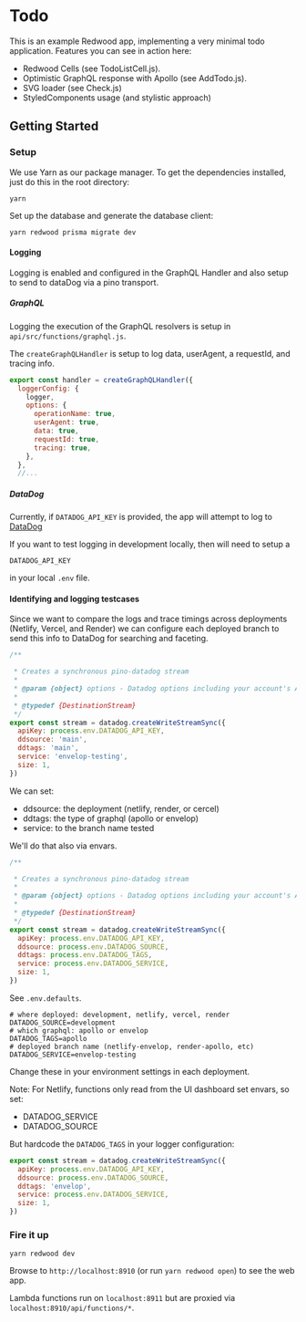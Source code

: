 # Todo

This is an example Redwood app, implementing a very minimal todo application.
Features you can see in action here:

- Redwood Cells (see TodoListCell.js).
- Optimistic GraphQL response with Apollo (see AddTodo.js).
- SVG loader (see Check.js)
- StyledComponents usage (and stylistic approach)

## Getting Started

### Setup

We use Yarn as our package manager. To get the dependencies installed, just do
this in the root directory:

```terminal
yarn
```

Set up the database and generate the database client:

```terminal
yarn redwood prisma migrate dev
```

#### Logging

Logging is enabled and configured in the GraphQL Handler and also setup to send to dataDog via a pino transport.

##### GraphQL

Logging the execution of the GraphQL resolvers is setup in `api/src/functions/graphql.js`.

The `createGraphQLHandler` is setup to log data, userAgent, a requestId, and tracing info.

```js
export const handler = createGraphQLHandler({
  loggerConfig: {
    logger,
    options: {
      operationName: true,
      userAgent: true,
      data: true,
      requestId: true,
      tracing: true,
    },
  },
  //...
```

##### DataDog

Currently, if `DATADOG_API_KEY` is provided, the app will attempt to log to [DataDog](https://www.datadoghq.com/)

If you want to test logging in development locally, then will need to setup a

```
DATADOG_API_KEY
```

in your local `.env` file.

#### Identifying and logging testcases

Since we want to compare the logs and trace timings across deployments (Netlify, Vercel, and Render) we can configure each deployed branch to
send this info to DataDog for searching and faceting.

```js
/**

 * Creates a synchronous pino-datadog stream
 *
 * @param {object} options - Datadog options including your account's API Key
 *
 * @typedef {DestinationStream}
 */
export const stream = datadog.createWriteStreamSync({
  apiKey: process.env.DATADOG_API_KEY,
  ddsource: 'main',
  ddtags: 'main',
  service: 'envelop-testing',
  size: 1,
})
```

We can set:

- ddsource: the deployment (netlify, render, or cercel)
- ddtags: the type of graphql (apollo or envelop)
- service: to the branch name tested

We'll do that also via envars.

```js
/**

 * Creates a synchronous pino-datadog stream
 *
 * @param {object} options - Datadog options including your account's API Key
 *
 * @typedef {DestinationStream}
 */
export const stream = datadog.createWriteStreamSync({
  apiKey: process.env.DATADOG_API_KEY,
  ddsource: process.env.DATADOG_SOURCE,
  ddtags: process.env.DATADOG_TAGS,
  service: process.env.DATADOG_SERVICE,
  size: 1,
})
```

See `.env.defaults`.

```
# where deployed: development, netlify, vercel, render
DATADOG_SOURCE=development
# which graphql: apollo or envelop
DATADOG_TAGS=apollo
# deployed branch name (netlify-envelop, render-apollo, etc)
DATADOG_SERVICE=envelop-testing
```

Change these in your environment settings in each deployment.

Note: For Netlify, functions only read from the UI dashboard set envars, so set:

- DATADOG_SERVICE
- DATADOG_SOURCE

But hardcode the `DATADOG_TAGS` in your logger configuration:

```js
export const stream = datadog.createWriteStreamSync({
  apiKey: process.env.DATADOG_API_KEY,
  ddsource: process.env.DATADOG_SOURCE,
  ddtags: 'envelop',
  service: process.env.DATADOG_SERVICE,
  size: 1,
})
```

### Fire it up

```terminal
yarn redwood dev
```

Browse to `http://localhost:8910` (or run `yarn redwood open`) to see the web app.

Lambda functions run on
`localhost:8911` but are proxied via `localhost:8910/api/functions/*`.
